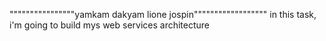 """"""""""""""""yamkam dakyam lione jospin""""""""""""""""""
in this task, i'm going to build mys web services architecture
